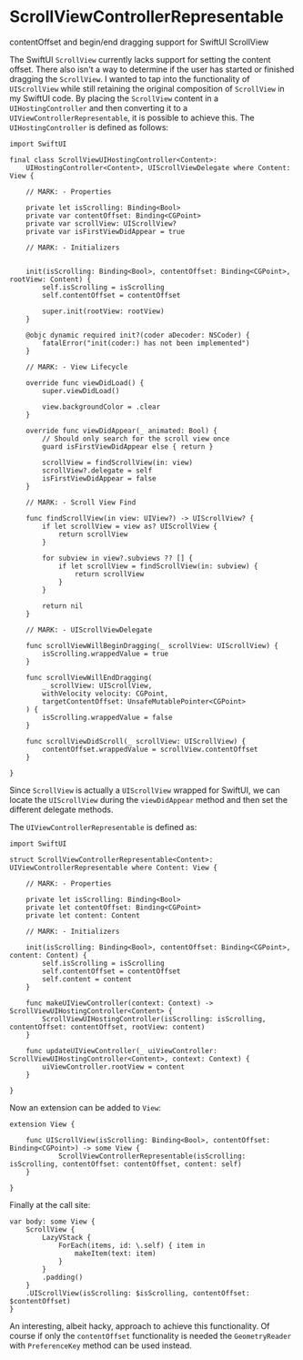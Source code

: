 # ScrollViewControllerRepresentable
contentOffset and begin/end dragging support for SwiftUI ScrollView

The SwiftUI `ScrollView` currently lacks support for setting the content offset. There also isn't a way to determine if the user has started or finished dragging the `ScrollView`. I wanted to tap into the functionality of `UIScrollView` while still retaining the original composition of `ScrollView` in my SwiftUI code. By placing the `ScrollView` content in a `UIHostingController` and then converting it to a `UIViewControllerRepresentable`, it is possible to achieve this. The `UIHostingController` is defined as follows:

```
import SwiftUI

final class ScrollViewUIHostingController<Content>:
    UIHostingController<Content>, UIScrollViewDelegate where Content: View {

    // MARK: - Properties

    private let isScrolling: Binding<Bool>
    private var contentOffset: Binding<CGPoint>
    private var scrollView: UIScrollView?
    private var isFirstViewDidAppear = true

    // MARK: - Initializers


    init(isScrolling: Binding<Bool>, contentOffset: Binding<CGPoint>, rootView: Content) {
        self.isScrolling = isScrolling
        self.contentOffset = contentOffset

        super.init(rootView: rootView)
    }

    @objc dynamic required init?(coder aDecoder: NSCoder) {
        fatalError("init(coder:) has not been implemented")
    }

    // MARK: - View Lifecycle

    override func viewDidLoad() {
        super.viewDidLoad()

        view.backgroundColor = .clear
    }

    override func viewDidAppear(_ animated: Bool) {
        // Should only search for the scroll view once
        guard isFirstViewDidAppear else { return }

        scrollView = findScrollView(in: view)
        scrollView?.delegate = self
        isFirstViewDidAppear = false
    }

    // MARK: - Scroll View Find

    func findScrollView(in view: UIView?) -> UIScrollView? {
        if let scrollView = view as? UIScrollView {
            return scrollView
        }

        for subview in view?.subviews ?? [] {
            if let scrollView = findScrollView(in: subview) {
                return scrollView
            }
        }

        return nil
    }

    // MARK: - UIScrollViewDelegate

    func scrollViewWillBeginDragging(_ scrollView: UIScrollView) {
        isScrolling.wrappedValue = true
    }

    func scrollViewWillEndDragging(
        _ scrollView: UIScrollView,
        withVelocity velocity: CGPoint,
        targetContentOffset: UnsafeMutablePointer<CGPoint>
    ) {
        isScrolling.wrappedValue = false
    }

    func scrollViewDidScroll(_ scrollView: UIScrollView) {
        contentOffset.wrappedValue = scrollView.contentOffset
    }

}
```

Since `ScrollView` is actually a `UIScrollView` wrapped for SwiftUI, we can locate the `UIScrollView` during the `viewDidAppear` method and then set the different delegate methods.

The `UIViewControllerRepresentable` is defined as:

```
import SwiftUI

struct ScrollViewControllerRepresentable<Content>: UIViewControllerRepresentable where Content: View {

    // MARK: - Properties

    private let isScrolling: Binding<Bool>
    private let contentOffset: Binding<CGPoint>
    private let content: Content

    // MARK: - Initializers

    init(isScrolling: Binding<Bool>, contentOffset: Binding<CGPoint>, content: Content) {
        self.isScrolling = isScrolling
        self.contentOffset = contentOffset
        self.content = content
    }

    func makeUIViewController(context: Context) -> ScrollViewUIHostingController<Content> {
        ScrollViewUIHostingController(isScrolling: isScrolling, contentOffset: contentOffset, rootView: content)
    }
    
    func updateUIViewController(_ uiViewController: ScrollViewUIHostingController<Content>, context: Context) {
        uiViewController.rootView = content
    }

}
```

Now an extension can be added to `View`:

```
extension View {

    func UIScrollView(isScrolling: Binding<Bool>, contentOffset: Binding<CGPoint>) -> some View {
            ScrollViewControllerRepresentable(isScrolling: isScrolling, contentOffset: contentOffset, content: self)
    }

}
```

Finally at the call site:

```
var body: some View {
    ScrollView {
        LazyVStack {
            ForEach(items, id: \.self) { item in
                makeItem(text: item)
            }
        }
        .padding()
    }
    .UIScrollView(isScrolling: $isScrolling, contentOffset: $contentOffset)
}
```

An interesting, albeit hacky, approach to achieve this functionality. Of course if only the `contentOffset` functionality is needed the `GeometryReader` with `PreferenceKey` method can be used instead.

